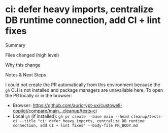 # ci: defer heavy imports, centralize DB runtime connection, add CI + lint fixes

Summary

Files changed (high level)

Why this change

Notes & Next Steps

I could not create the PR automatically from this environment because the `gh` CLI is not installed and package managers are unavailable here. To open the PR locally or in the browser:

- Browser: https://github.com/auricrypt-ux/custowell-copilot/compare/main...cleanup/tests-ci
- Local `gh` (if installed):
  `gh pr create --base main --head cleanup/tests-ci --title "ci: defer heavy imports, centralize DB runtime connection, add CI + lint fixes" --body-file PR_BODY.md`
